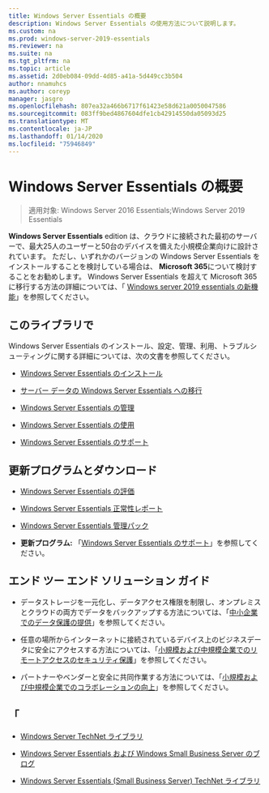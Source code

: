 ```yaml
---
title: Windows Server Essentials の概要
description: Windows Server Essentials の使用方法について説明します。
ms.custom: na
ms.prod: windows-server-2019-essentials
ms.reviewer: na
ms.suite: na
ms.tgt_pltfrm: na
ms.topic: article
ms.assetid: 2d0eb084-09dd-4d85-a41a-5d449cc3b504
author: nnamuhcs
ms.author: coreyp
manager: jasgro
ms.openlocfilehash: 807ea32a466b6717f61423e58d621a0050047586
ms.sourcegitcommit: 083ff9bed4867604dfe1cb42914550da05093d25
ms.translationtype: MT
ms.contentlocale: ja-JP
ms.lasthandoff: 01/14/2020
ms.locfileid: "75946849"
---
```

# <a name="get-started-with-windows-server-essentials"></a>Windows Server Essentials の概要 

>適用対象: Windows Server 2016 Essentials;Windows Server 2019 Essentials

**Windows Server Essentials** edition は、クラウドに接続された最初のサーバーで、最大25人のユーザーと50台のデバイスを備えた小規模企業向けに設計されています。 ただし、いずれかのバージョンの Windows Server Essentials をインストールすることを検討している場合は、 **Microsoft 365**について検討することをお勧めします。 Windows Server Essentials を超えて Microsoft 365 に移行する方法の詳細については、「 [Windows server 2019 essentials の新機能](what-s-new-19.md)」を参照してください。
  
## <a name="in-this-library"></a>このライブラリで  
 Windows Server Essentials のインストール、設定、管理、利用、トラブルシューティングに関する詳細については、次の文書を参照してください。  
  

-   [Windows Server Essentials のインストール](../install/Install-Windows-Server-Essentials.md)   
  
-   [サーバー データの Windows Server Essentials への移行](../migrate/Migrate-Server-Data-to-Windows-Server-Essentials.md)  
  
-   [Windows Server Essentials の管理](../manage/Manage-Windows-Server-Essentials.md)  
  
-   [Windows Server Essentials の使用](../use/Use-Windows-Server-Essentials.md)  
  
-   [Windows Server Essentials のサポート](../support/Support-Windows-Server-Essentials.md)  
  
## <a name="updates-and-downloads"></a>更新プログラムとダウンロード  
  
-   [Windows Server Essentials の評価](https://technet.microsoft.com/evalcenter/dn205288.aspx?wt.mc_id=TEC_144_1_7)  
  
-   [Windows Server Essentials 正常性レポート](https://www.microsoft.com/download/details.aspx?id=35565)  
  
-   [Windows Server Essentials 管理パック](https://www.microsoft.com/download/details.aspx?id=35560)  
 
  
-   **更新プログラム:** 「[Windows Server Essentials のサポート](../support/Support-Windows-Server-Essentials.md)」を参照してください。  
  
## <a name="end-to-end-solution-guides"></a>エンド ツー エンド ソリューション ガイド  
  
-    データストレージを一元化し、データアクセス権限を制限し、オンプレミスとクラウドの両方でデータをバックアップする方法については、「[中小企業でのデータ保護の提供](https://technet.microsoft.com/library/dn582043.aspx)」を参照してください。  
  
-    任意の場所からインターネットに接続されているデバイス上のビジネスデータに安全にアクセスする方法については、「[小規模および中規模企業でのリモートアクセスのセキュリティ保護](https://technet.microsoft.com/library/dn629457.aspx)」を参照してください。  
  
-    パートナーやベンダーと安全に共同作業する方法については、「[小規模および中規模企業でのコラボレーションの向上](https://technet.microsoft.com/library/dn747893.aspx)」を参照してください。  
  
## <a name="see-also"></a>「  
  
-   [Windows Server TechNet ライブラリ](https://technet.microsoft.com/library/bb625087.aspx)  
  
-   [Windows Server Essentials および Windows Small Business Server のブログ](https://blogs.technet.com/b/sbs/)  
  
-   [Windows Server Essentials (Small Business Server) TechNet ライブラリ](https://technet.microsoft.com/library/cc514417.aspx)
